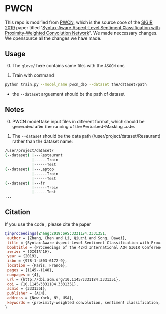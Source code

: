 # PWCN

This repo is modified from [PWCN](https://github.com/GeneZC/PWCN), which is the source code of the
[SIGIR 2019](https://sigir.org/sigir2019/) paper titled "[Syntax-Aware Aspect-Level Sentiment Classification with Proximity-Weighted Convolution Network](https://arxiv.org/abs/1909.10171)".
We made neccessary changes. We opensource all the changes we have made.

## Usage

0. The `glove/` here contains same files with the `ASGCN` one.

1. Train with command

```bash
python train.py --model_name pwcn_dep --dataset the/dataset/path
```

- the `--dataset` arguement should be the path of dataset.

## Notes

0. PWCN model take input files in different format, which should be generated after the running of the Perturbed-Masking code.

1. The `--dataset` should be the data path (/user/project/dataset/Resaurant) rather than the dataset name:

```bash
/user/project/dataset/
(--dataset) |---Restaurant
            |------Train
            |------Test
(--dataset) |---Laptop
            |------Train
            |------Test
(--dataset) |---fr
            |------Train
            |------Test
...
```

## Citation

If you use the code , please cite the paper

```bibtex
@inproceedings{Zhang:2019:SAS:3331184.3331351,
 author = {Zhang, Chen and Li, Qiuchi and Song, Dawei},
 title = {Syntax-Aware Aspect-Level Sentiment Classification with Proximity-Weighted Convolution Network},
 booktitle = {Proceedings of the 42Nd International ACM SIGIR Conference on Research and Development in Information Retrieval},
 series = {SIGIR'19},
 year = {2019},
 isbn = {978-1-4503-6172-9},
 location = {Paris, France},
 pages = {1145--1148},
 numpages = {4},
 url = {http://doi.acm.org/10.1145/3331184.3331351},
 doi = {10.1145/3331184.3331351},
 acmid = {3331351},
 publisher = {ACM},
 address = {New York, NY, USA},
 keywords = {proximity-weighted convolution, sentiment classification, syntax-awareness},
}
```
